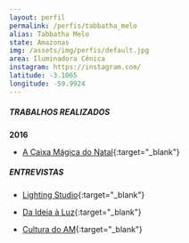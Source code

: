 ```yaml
---
layout: perfil
permalink: /perfis/tabbatha_melo
alias: Tabbatha Melo
state: Amazonas
img: /assets/img/perfis/default.jpg
area: Iluminadora Cênica
instagram: https://instagram.com/
latitude: -3.1065
longitude: -59.9924
---
```


##### **TRABALHOS REALIZADOS**

**2016**

- [A Caixa Mágica do Natal](https://www.youtube.com/watch?v=G4fH_ySfj-0){:target="_blank"}

##### **ENTREVISTAS**

- [Lighting Studio](https://www.youtube.com/watch?v=98zlT-KLpTA){:target="_blank"}

- [Da Ideia à Luz](https://www.youtube.com/watch?v=8UVTi8L_cNw){:target="_blank"}

- [Cultura do AM](https://www.youtube.com/watch?v=Iv5wPWjI1PM){:target="_blank"}